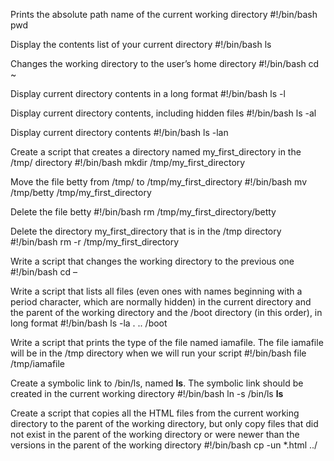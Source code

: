 Prints the absolute path name of the current working directory
#!/bin/bash
pwd

Display the contents list of your current directory
#!/bin/bash
ls

Changes the working directory to the user’s home directory
#!/bin/bash
cd ~

Display current directory contents in a long format
#!/bin/bash
ls -l

Display current directory contents, including hidden files
#!/bin/bash
ls -al

Display current directory contents
#!/bin/bash
ls -lan

Create a script that creates a directory named my_first_directory in the /tmp/ directory
#!/bin/bash
mkdir /tmp/my_first_directory

Move the file betty from /tmp/ to /tmp/my_first_directory
#!/bin/bash
mv /tmp/betty /tmp/my_first_directory

Delete the file betty
#!/bin/bash
rm /tmp/my_first_directory/betty

Delete the directory my_first_directory that is in the /tmp directory
#!/bin/bash
rm -r /tmp/my_first_directory

Write a script that changes the working directory to the previous one
#!/bin/bash
cd –

Write a script that lists all files (even ones with names beginning with a period character, which are normally hidden) in the current directory and the parent of the working directory and the /boot directory (in this order), in long format
#!/bin/bash
ls -la . .. /boot

Write a script that prints the type of the file named iamafile. The file iamafile will be in the /tmp directory when we will run your script
#!/bin/bash
file /tmp/iamafile

Create a symbolic link to /bin/ls, named __ls__. The symbolic link should be created in the current working directory
#!/bin/bash
ln -s /bin/ls __ls__

Create a script that copies all the HTML files from the current working directory to the parent of the working directory, but only copy files that did not exist in the parent of the working directory or were newer than the versions in the parent of the working directory
#!/bin/bash
cp -un *.html ../

